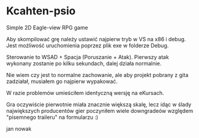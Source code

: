 # Kcahten-psio
Simple 2D Eagle-view RPG game

Aby skompilować grę należy ustawić najpierw tryb w VS na x86 i debug. Jest możliwość uruchomienia poprzez plik exe w folderze Debug.

Sterowanie to WSAD + Spacja (Poruszanie + Atak). Pierwszy atak wykonany zostanie po kilku sekundach, dalej działa normalnie.

Nie wiem czy jest to normalne zachowanie, ale aby projekt pobrany z gita zadziałał, musiałem go najpierw wypakować.

W razie problemów umieściłem identyczną wersję na eKursach.

Gra oczywiście pierwotnie miała znacznie większą skalę, lecz idąc w ślady największych producentów gier poczyniłem wiele downgradeów względem "pisemnego traileru" na formularzu :)

jan nowak

